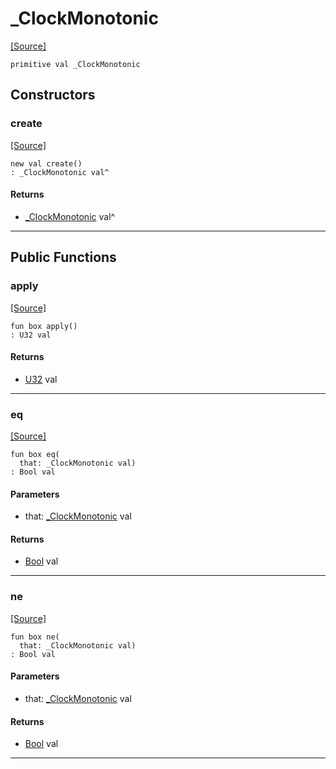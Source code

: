 # _ClockMonotonic
<span class="source-link">[[Source]](src/time/time.md#L28)</span>
```pony
primitive val _ClockMonotonic
```

## Constructors

### create
<span class="source-link">[[Source]](src/time/time.md#L28)</span>


```pony
new val create()
: _ClockMonotonic val^
```

#### Returns

* [_ClockMonotonic](time-_ClockMonotonic.md) val^

---

## Public Functions

### apply
<span class="source-link">[[Source]](src/time/time.md#L29)</span>


```pony
fun box apply()
: U32 val
```

#### Returns

* [U32](builtin-U32.md) val

---

### eq
<span class="source-link">[[Source]](src/time/time.md#L29)</span>


```pony
fun box eq(
  that: _ClockMonotonic val)
: Bool val
```
#### Parameters

*   that: [_ClockMonotonic](time-_ClockMonotonic.md) val

#### Returns

* [Bool](builtin-Bool.md) val

---

### ne
<span class="source-link">[[Source]](src/time/time.md#L29)</span>


```pony
fun box ne(
  that: _ClockMonotonic val)
: Bool val
```
#### Parameters

*   that: [_ClockMonotonic](time-_ClockMonotonic.md) val

#### Returns

* [Bool](builtin-Bool.md) val

---

